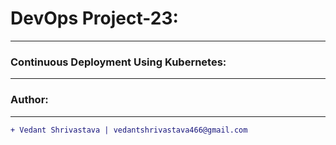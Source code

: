 # DevOps Project-23:
____________________________________________________________________________________________________________________
### Continuous Deployment Using Kubernetes:
____________________________________________________________________________________________________________________
### Author:
----------------------------------
```diff
+ Vedant Shrivastava | vedantshrivastava466@gmail.com
```
